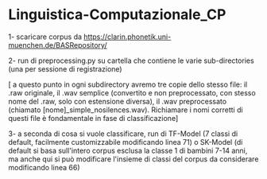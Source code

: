 # Linguistica-Computazionale_CP
1- scaricare corpus da https://clarin.phonetik.uni-muenchen.de/BASRepository/ 


2- run di preprocessing.py su cartella che contiene le varie sub-directories (una per sessione di registrazione)


  [ a questo punto in ogni subdirectory avremo tre copie dello stesso file: il .raw originale, il .wav semplice (convertito e non preprocessato, con stesso nome
  del .raw, solo con estensione diversa), il .wav preprocessato (chiamato [nome]_simple_nosilences.wav). Richiamare i nomi corretti di questi file è fondamentale in fase
  di classificazione]

  
3- a seconda di cosa si vuole classificare, run di TF-Model (7 classi di default, facilmente customizzabile modificando linea 71) o SK-Model (di default
    si basa sull'intero corpus esclusa la classe 1 di bambini 7-14 anni, ma anche qui si può modificare l'insieme di classi del corpus da considerare modificando linea 66)
